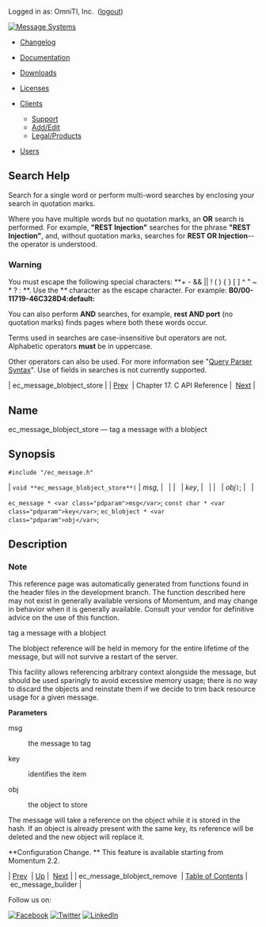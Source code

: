 Logged in as: OmniTI, Inc.  ([logout](https://support.messagesystems.com/logout.php))

[![Message Systems](https://support.messagesystems.com/images/ms-white205.png)](https://support.messagesystems.com/start.php) 

*   [Changelog](https://support.messagesystems.com/start.php?show=changelog)
*   [Documentation](https://support.messagesystems.com/docs/)
*   [Downloads](https://support.messagesystems.com/start.php)

*   [Licenses](https://support.messagesystems.com/license_summary.php)
*   <a href="">Clients</a>
    *   [Support](https://support.messagesystems.com/cs.php)
    *   [Add/Edit](https://support.messagesystems.com/edit_client.php)
    *   [Legal/Products](https://support.messagesystems.com/edit_products.php)
*   [Users](https://support.messagesystems.com/edit_customer.php)

## Search Help

Search for a single word or perform multi-word searches by enclosing your search in quotation marks.

Where you have multiple words but no quotation marks, an **OR** search is performed. For example, **"REST Injection"** searches for the phrase **"REST Injection"**, and, without quotation marks, searches for **REST OR Injection**--the operator is understood.

### Warning

You must escape the following special characters: **+ - && || ! ( ) { } [ ] ^ " ~ * ? : \**. Use the **\** character as the escape character. For example: **B0/00-11719-46C328D4\:default\:**

You can also perform **AND** searches, for example, **rest AND port** (no quotation marks) finds pages where both these words occur.

Terms used in searches are case-insensitive but operators are not. Alphabetic operators **must** be in uppercase.

Other operators can also be used. For more information see "[Query Parser Syntax](https://lucene.apache.org/core/old_versioned_docs/versions/3_0_0/queryparsersyntax.html)". Use of fields in searches is not currently supported.

| ec_message_blobject_store |
| [Prev](extending.C.genref.ec_message_blobject_remove.php)  | Chapter 17. C API Reference |  [Next](extending.C.genref.ec_message_builder.php) |

<a name="extending.C.genref.ec_message_blobject_store"></a>
## Name

ec_message_blobject_store — tag a message with a blobject

## Synopsis

`#include "/ec_message.h"`

| `void **ec_message_blobject_store**(` | <var class="pdparam">msg</var>, |   |
|   | <var class="pdparam">key</var>, |   |
|   | <var class="pdparam">obj</var>`)`; |   |

`ec_message * <var class="pdparam">msg</var>`;
`const char * <var class="pdparam">key</var>`;
`ec_blobject * <var class="pdparam">obj</var>`;<a name="idp18915792"></a>
## Description

### Note

This reference page was automatically generated from functions found in the header files in the development branch. The function described here may not exist in generally available versions of Momentum, and may change in behavior when it is generally available. Consult your vendor for definitive advice on the use of this function.

tag a message with a blobject

The blobject reference will be held in memory for the entire lifetime of the message, but will not survive a restart of the server.

This facility allows referencing arbitrary context alongside the message, but should be used sparingly to avoid excessive memory usage; there is no way to discard the objects and reinstate them if we decide to trim back resource usage for a given message.

**Parameters**

<dl class="variablelist">

<dt>msg</dt>

<dd>

the message to tag

</dd>

<dt>key</dt>

<dd>

identifies the item

</dd>

<dt>obj</dt>

<dd>

the object to store

</dd>

</dl>

The message will take a reference on the object while it is stored in the hash. If an object is already present with the same key, its reference will be deleted and the new object will replace it.

**Configuration Change. ** This feature is available starting from Momentum 2.2.

| [Prev](extending.C.genref.ec_message_blobject_remove.php)  | [Up](extending.C.ref.php) |  [Next](extending.C.genref.ec_message_builder.php) |
| ec_message_blobject_remove  | [Table of Contents](index.php) |  ec_message_builder |

Follow us on:

[![Facebook](https://support.messagesystems.com/images/icon-facebook.png)](http://www.facebook.com/messagesystems) [![Twitter](https://support.messagesystems.com/images/icon-twitter.png)](http://twitter.com/#!/MessageSystems) [![LinkedIn](https://support.messagesystems.com/images/icon-linkedin.png)](http://www.linkedin.com/company/message-systems)